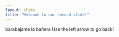 ```yaml
---
layout: slide
title: "Welcome to our second slide!"
---
```

barabajame la bañera
Use the left arrow to go back!
